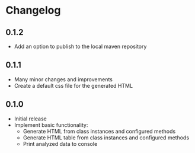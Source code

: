 # Changelog
## 0.1.2
- Add an option to publish to the local maven repository

## 0.1.1
- Many minor changes and improvements
- Create a default css file for the generated HTML

## 0.1.0
- Initial release
- Implement basic functionality:
  - Generate HTML from class instances and configured methods
  - Generate HTML table from class instances and configured methods
  - Print analyzed data to console
